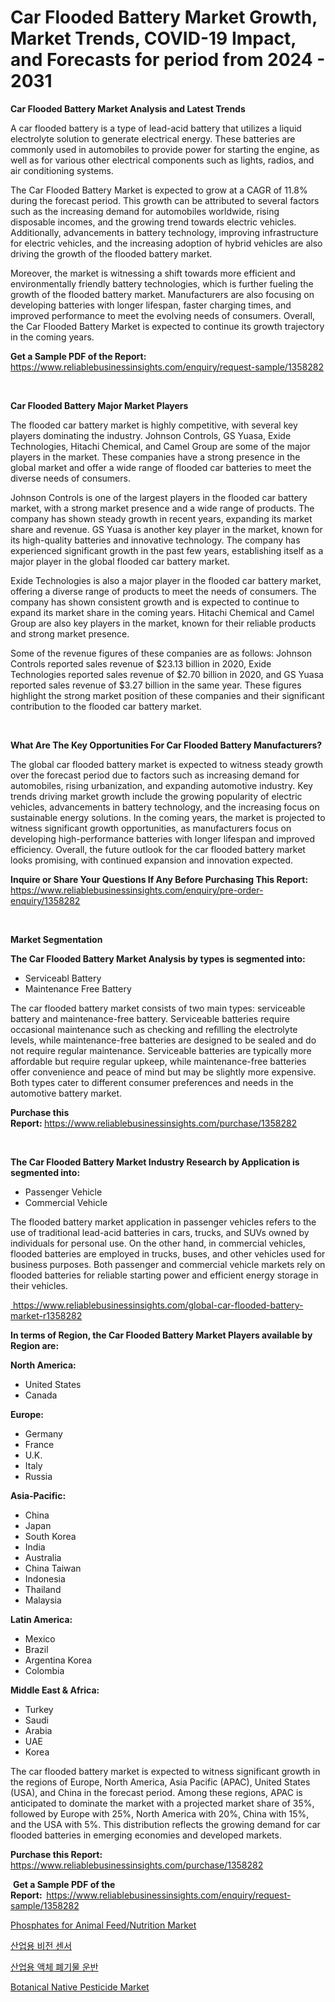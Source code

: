 <p><h1>Car Flooded Battery Market Growth, Market Trends, COVID-19 Impact, and Forecasts for period from 2024 - 2031</h1></p><p><strong>Car Flooded Battery Market Analysis and Latest Trends</strong></p>
<p><p>A car flooded battery is a type of lead-acid battery that utilizes a liquid electrolyte solution to generate electrical energy. These batteries are commonly used in automobiles to provide power for starting the engine, as well as for various other electrical components such as lights, radios, and air conditioning systems.</p><p>The Car Flooded Battery Market is expected to grow at a CAGR of 11.8% during the forecast period. This growth can be attributed to several factors such as the increasing demand for automobiles worldwide, rising disposable incomes, and the growing trend towards electric vehicles. Additionally, advancements in battery technology, improving infrastructure for electric vehicles, and the increasing adoption of hybrid vehicles are also driving the growth of the flooded battery market.</p><p>Moreover, the market is witnessing a shift towards more efficient and environmentally friendly battery technologies, which is further fueling the growth of the flooded battery market. Manufacturers are also focusing on developing batteries with longer lifespan, faster charging times, and improved performance to meet the evolving needs of consumers. Overall, the Car Flooded Battery Market is expected to continue its growth trajectory in the coming years.</p></p>
<p><strong>Get a Sample PDF of the Report:&nbsp;</strong> <a href="https://www.reliablebusinessinsights.com/enquiry/request-sample/1358282">https://www.reliablebusinessinsights.com/enquiry/request-sample/1358282</a></p>
<p>&nbsp;</p>
<p><strong>Car Flooded Battery Major Market Players</strong></p>
<p><p>The flooded car battery market is highly competitive, with several key players dominating the industry. Johnson Controls, GS Yuasa, Exide Technologies, Hitachi Chemical, and Camel Group are some of the major players in the market. These companies have a strong presence in the global market and offer a wide range of flooded car batteries to meet the diverse needs of consumers.</p><p>Johnson Controls is one of the largest players in the flooded car battery market, with a strong market presence and a wide range of products. The company has shown steady growth in recent years, expanding its market share and revenue. GS Yuasa is another key player in the market, known for its high-quality batteries and innovative technology. The company has experienced significant growth in the past few years, establishing itself as a major player in the global flooded car battery market.</p><p>Exide Technologies is also a major player in the flooded car battery market, offering a diverse range of products to meet the needs of consumers. The company has shown consistent growth and is expected to continue to expand its market share in the coming years. Hitachi Chemical and Camel Group are also key players in the market, known for their reliable products and strong market presence.</p><p>Some of the revenue figures of these companies are as follows: Johnson Controls reported sales revenue of $23.13 billion in 2020, Exide Technologies reported sales revenue of $2.70 billion in 2020, and GS Yuasa reported sales revenue of $3.27 billion in the same year. These figures highlight the strong market position of these companies and their significant contribution to the flooded car battery market.</p></p>
<p>&nbsp;</p>
<p><strong>What Are The Key Opportunities For Car Flooded Battery Manufacturers?</strong></p>
<p><p>The global car flooded battery market is expected to witness steady growth over the forecast period due to factors such as increasing demand for automobiles, rising urbanization, and expanding automotive industry. Key trends driving market growth include the growing popularity of electric vehicles, advancements in battery technology, and the increasing focus on sustainable energy solutions. In the coming years, the market is projected to witness significant growth opportunities, as manufacturers focus on developing high-performance batteries with longer lifespan and improved efficiency. Overall, the future outlook for the car flooded battery market looks promising, with continued expansion and innovation expected.</p></p>
<p><strong>Inquire or Share Your Questions If Any Before Purchasing This Report:</strong> <a href="https://www.reliablebusinessinsights.com/enquiry/pre-order-enquiry/1358282">https://www.reliablebusinessinsights.com/enquiry/pre-order-enquiry/1358282</a></p>
<p>&nbsp;</p>
<p><strong>Market Segmentation</strong></p>
<p><strong>The Car Flooded Battery Market Analysis by types is segmented into:</strong></p>
<p><ul><li>Serviceabl Battery</li><li>Maintenance Free Battery</li></ul></p>
<p><p>The car flooded battery market consists of two main types: serviceable battery and maintenance-free battery. Serviceable batteries require occasional maintenance such as checking and refilling the electrolyte levels, while maintenance-free batteries are designed to be sealed and do not require regular maintenance. Serviceable batteries are typically more affordable but require regular upkeep, while maintenance-free batteries offer convenience and peace of mind but may be slightly more expensive. Both types cater to different consumer preferences and needs in the automotive battery market.</p></p>
<p><strong>Purchase this Report:&nbsp;</strong><a href="https://www.reliablebusinessinsights.com/purchase/1358282">https://www.reliablebusinessinsights.com/purchase/1358282</a></p>
<p>&nbsp;</p>
<p><strong>The Car Flooded Battery Market Industry Research by Application is segmented into:</strong></p>
<p><ul><li>Passenger Vehicle</li><li>Commercial Vehicle</li></ul></p>
<p><p>The flooded battery market application in passenger vehicles refers to the use of traditional lead-acid batteries in cars, trucks, and SUVs owned by individuals for personal use. On the other hand, in commercial vehicles, flooded batteries are employed in trucks, buses, and other vehicles used for business purposes. Both passenger and commercial vehicle markets rely on flooded batteries for reliable starting power and efficient energy storage in their vehicles.</p></p>
<p><a href="https://www.reliablebusinessinsights.com/global-car-flooded-battery-market-r1358282">&nbsp;https://www.reliablebusinessinsights.com/global-car-flooded-battery-market-r1358282</a></p>
<p><strong>In terms of Region, the Car Flooded Battery Market Players available by Region are:</strong></p>
<p>
    <p> <strong> North America: </strong>
        <ul>
            <li>United States</li>
            <li>Canada</li>
        </ul>
        </p> 
    <p> <strong> Europe: </strong>
        <ul>
            <li>Germany</li>
            <li>France</li>
            <li>U.K.</li>
            <li>Italy</li>
            <li>Russia</li>
        </ul>
        </p> 
    <p> <strong> Asia-Pacific: </strong>
        <ul>
            <li>China</li>
            <li>Japan</li>
            <li>South Korea</li>
            <li>India</li>
            <li>Australia</li>
            <li>China Taiwan</li>
            <li>Indonesia</li>
            <li>Thailand</li>
            <li>Malaysia</li>
        </ul>
        </p> 
    <p> <strong> Latin America: </strong>
        <ul>
            <li>Mexico</li>
            <li>Brazil</li>
            <li>Argentina Korea</li>
            <li>Colombia</li>
        </ul>
        </p> 
    <p> <strong> Middle East & Africa: </strong>
        <ul>
            <li>Turkey</li>
            <li>Saudi</li>
            <li>Arabia</li>
            <li>UAE</li>
            <li>Korea</li>
        </ul>
    </p>
    </p>
<p><p>The car flooded battery market is expected to witness significant growth in the regions of Europe, North America, Asia Pacific (APAC), United States (USA), and China in the forecast period. Among these regions, APAC is anticipated to dominate the market with a projected market share of 35%, followed by Europe with 25%, North America with 20%, China with 15%, and the USA with 5%. This distribution reflects the growing demand for car flooded batteries in emerging economies and developed markets.</p></p>
<p><strong>Purchase this Report: </strong><a href="https://www.reliablebusinessinsights.com/purchase/1358282">https://www.reliablebusinessinsights.com/purchase/1358282</a></p>
<p>&nbsp;<strong>Get a Sample PDF of the Report:&nbsp;&nbsp;</strong><a href="https://www.reliablebusinessinsights.com/enquiry/request-sample/1358282">https://www.reliablebusinessinsights.com/enquiry/request-sample/1358282</a></p>
<p><strong></strong></p>
<p><p><a href="https://github.com/jnzzvtbl92/Market-Research-Report-List-1/blob/main/phosphates-for-animal-feednutrition-market.md">Phosphates for Animal Feed/Nutrition Market</a></p><p><a href="https://github.com/hzumrdvas204296/Market-Research-Report-List-2/blob/main/6340366114468.md">산업용 비전 센서</a></p><p><a href="https://github.com/apple8975768/Market-Research-Report-List-1/blob/main/9888095114467.md">산업용 액체 폐기물 운반</a></p><p><a href="https://github.com/jhonangga41/Market-Research-Report-List-1/blob/main/botanical-native-pesticide-market.md">Botanical Native Pesticide Market</a></p></p>
